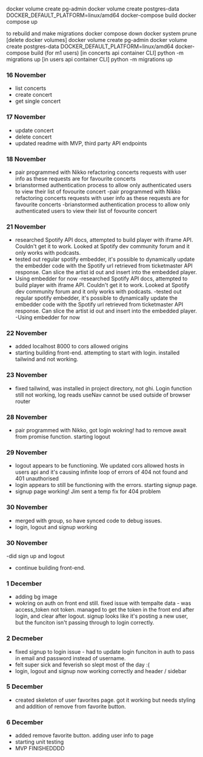 docker volume create pg-admin
docker volume create postgres-data
DOCKER_DEFAULT_PLATFORM=linux/amd64 docker-compose build
docker compose up

to rebuild and make migrations
docker compose down
docker system prune
[delete docker volumes]
docker volume create pg-admin
docker volume create postgres-data
DOCKER_DEFAULT_PLATFORM=linux/amd64 docker-compose build (for m1 users)
[in concerts api container CLI] python -m migrations up
[in users api container CLI] python -m migrations up

### 16 November

- list concerts
- create concert
- get single concert

### 17 November

- update concert
- delete concert
- updated readme with MVP, third party API endpoints

### 18 November

- pair programmed with Nikko refactoring concerts requests with user info as these requests are for favourite concerts
- brianstormed authentication process to allow only authenticated users to view their list of fovourite concert
  -pair programmed with Nikko refactoring concerts requests with user info as these requests are for favourite concerts
  -brianstormed authentication process to allow only authenticated users to view their list of fovourite concert

### 21 November

- researched Spotify API docs, attempted to build player with iframe API. Couldn't get it to work. Looked at Spotify dev community forum and it only works with podcasts.
- tested out regular spotify embedder, it's possible to dynamically update the embedder code with the Spotify url retrieved from ticketmaster API response. Can slice the artist id out and insert into the embedded player.
- Using embedder for now
  -researched Spotify API docs, attempted to build player with iframe API. Couldn't get it to work. Looked at Spotify dev community forum and it only works with podcasts.
  -tested out regular spotify embedder, it's possible to dynamically update the embedder code with the Spotify url retrieved from ticketmaster API response. Can slice the artist id out and insert into the embedded player.
  -Using embedder for now

### 22 November

- added localhost 8000 to cors allowed origins
- starting building front-end. attempting to start with login. installed tailwind and not working.

### 23 November

- fixed tailwind, was installed in project directory, not ghi. Login function still not working, log reads useNav cannot be used outside of browser router

### 28 November

- pair programmed with Nikko, got login wokring! had to remove await from promise function. starting logout

### 29 November

- logout appears to be functioning. We updated cors allowed hosts in users api and it's causing infinite loop of errors of 404 not found and 401 unauthorised
- login appears to still be functioning with the errors. starting signup page.
- signup page working! Jim sent a temp fix for 404 problem

### 30 November

- merged with group, so have synced code to debug issues.
- login, logout and signup working

### 30 November

-did sign up and logout

- continue building front-end.

### 1 December

- adding bg image
- wokring on auth on front end still. fixed issue with tempalte data - was access_token not token. managed to get the token in the front end after login, and clear after logout. signup looks like it's posting a new user, but the funciton isn't passing through to login correctly.

### 2 Decmeber

- fixed signup to login issue - had to update login funciton in auth to pass in email and password instead of username.
- felt super sick and feverish so slept most of the day :(
- login, logout and signup now working correctly and header / sidebar

### 5 December

- created skeleton of user favorites page. got it working but needs styling and addition of remove from favorite button.

### 6 December

- added remove favorite button. adding user info to page
- starting unit testing
- MVP FINISHEDDDD
